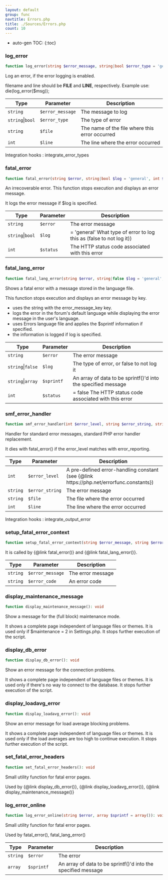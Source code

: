 ```yaml
---
layout: default
group: func
navtitle: Errors.php
title: ./Sources/Errors.php
count: 10
---
```

* auto-gen TOC:
{:toc}
### log_error

```php
function log_error(string $error_message, string|bool $error_type = 'general', string $file = null, int $line = null): string
```
Log an error, if the error logging is enabled.

filename and line should be __FILE__ and __LINE__, respectively.
Example use:
 die(log_error($msg));

Type|Parameter|Description
---|---|---
`string`|`$error_message`|The message to log
`string`&#124;`bool`|`$error_type`|The type of error
`string`|`$file`|The name of the file where this error occurred
`int`|`$line`|The line where the error occurred

Integration hooks
: integrate_error_types

### fatal_error

```php
function fatal_error(string $error, string|bool $log = 'general', int $status = 500): void
```
An irrecoverable error. This function stops execution and displays an error message.

It logs the error message if $log is specified.

Type|Parameter|Description
---|---|---
`string`|`$error`|The error message
`string`&#124;`bool`|`$log`|= 'general' What type of error to log this as \(false to not log it\)\)
`int`|`$status`|The HTTP status code associated with this error

### fatal_lang_error

```php
function fatal_lang_error(string $error, string|false $log = 'general', string|array $sprintf = array(), int $status = 403): void
```
Shows a fatal error with a message stored in the language file.

This function stops execution and displays an error message by key.
- uses the string with the error_message_key key.
- logs the error in the forum's default language while displaying the error
  message in the user's language.
- uses Errors language file and applies the $sprintf information if specified.
- the information is logged if log is specified.

Type|Parameter|Description
---|---|---
`string`|`$error`|The error message
`string`&#124;`false`|`$log`|The type of error, or false to not log it
`string`&#124;`array`|`$sprintf`|An array of data to be sprintf\(\)'d into the specified message
`int`|`$status`|= false The HTTP status code associated with this error

### smf_error_handler

```php
function smf_error_handler(int $error_level, string $error_string, string $file, int $line): void
```
Handler for standard error messages, standard PHP error handler replacement.

It dies with fatal_error() if the error_level matches with error_reporting.

Type|Parameter|Description
---|---|---
`int`|`$error_level`|A pre\-defined error\-handling constant \(see \{@link https://php\.net/errorfunc\.constants\}\)
`string`|`$error_string`|The error message
`string`|`$file`|The file where the error occurred
`int`|`$line`|The line where the error occurred

Integration hooks
: integrate_output_error

### setup_fatal_error_context

```php
function setup_fatal_error_context(string $error_message, string $error_code = null): void|false
```
It is called by {@link fatal_error()} and {@link fatal_lang_error()}.



Type|Parameter|Description
---|---|---
`string`|`$error_message`|The error message
`string`|`$error_code`|An error code

### display_maintenance_message

```php
function display_maintenance_message(): void
```
Show a message for the (full block) maintenance mode.

It shows a complete page independent of language files or themes.
It is used only if $maintenance = 2 in Settings.php.
It stops further execution of the script.

### display_db_error

```php
function display_db_error(): void
```
Show an error message for the connection problems.

It shows a complete page independent of language files or themes.
It is used only if there's no way to connect to the database.
It stops further execution of the script.

### display_loadavg_error

```php
function display_loadavg_error(): void
```
Show an error message for load average blocking problems.

It shows a complete page independent of language files or themes.
It is used only if the load averages are too high to continue execution.
It stops further execution of the script.

### set_fatal_error_headers

```php
function set_fatal_error_headers(): void
```
Small utility function for fatal error pages.

Used by {@link display_db_error()}, {@link display_loadavg_error()},
{@link display_maintenance_message()}

### log_error_online

```php
function log_error_online(string $error, array $sprintf = array()): void
```
Small utility function for fatal error pages.

Used by fatal_error(), fatal_lang_error()

Type|Parameter|Description
---|---|---
`string`|`$error`|The error
`array`|`$sprintf`|An array of data to be sprintf\(\)'d into the specified message


